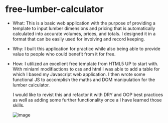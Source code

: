 # free-lumber-calculator

- What: This is a basic web application with the purpose of providing a template to input lumber dimensions and pricing that is automatically calculated into accurate volumes, prices, and totals. I designed it in a format that can be easily used for invoiving and record keeping.

- Why: I built this application for practice while also being able to provide value to people who could benefit from it for free.

- How: I utilized an excellent free template from HTML5 UP to start with. With miniaml modifiactions to css and html I  was able to add a table for which I based my Javascript web application. I then wrote some functional JS to accomplish the maths and DOM manipulation for the lumber calculator.

     I would like to revist this and refactor it with DRY and OOP best practices as well as adding some further functionality once a I have learned those skills.
     
    ![image](https://user-images.githubusercontent.com/118192650/220106097-032998ee-f239-4037-8bd0-9c4d72b4cae4.png)
